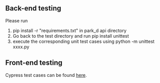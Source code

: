 ## Back-end testing
Please run 

1. pip install -r "requirements.txt" in park_d api directory
2. Go back to the test directory and run pip install unittest
3. execute the corresponding unit test cases using python -m unittest xxxx.py

## Front-end testing
Cypress test cases can be found [here](https://github.com/parkd-app/park-d/tree/main/src/park-d-front-end/src/cypress/e2e).